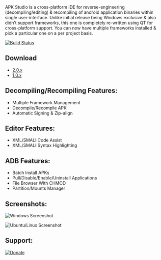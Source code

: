 APK Studio is a cross-platform IDE for reverse-engineering (decompiling/editing) & recompiling of android application binaries within single user-interface. Unlike initial release being Windows exclusive & also didn’t support frameworks, this one is completely re-written using QT for cross-platform support. You can now have multiple frameworks installed & pick a particular one on a per project basis.

[![Build Status](https://travis-ci.org/vaibhavpandeyvpz/apkstudio.svg?branch=master)](https://travis-ci.org/vaibhavpandeyvpz/apkstudio)

Download
--------
-   [2.0.x](https://apkstudio.codeplex.com/releases/view/133065)
-   [1.0.x](http://apkstudio.codeplex.com/releases/view/121168)

Decompiling/Recompiling Features:
---------------------------------
-   Multiple Framework Management
-   Decompile/Recompile APK
-   Automatic Signing & Zip-align

Editor Features:
----------------
-   XML/SMALI Code Assist
-   XML/SMALI Syntax Highlighting

ADB Features:
-------------
-   Batch Install APKs
-   Pull/Disable/Enable/Uninstall Applications
-   File Browser With CHMOD
-   Partition/Mounts Manager

Screenshots:
-------------
![Windows Screenshot](https://farm4.staticflickr.com/3869/14157221369_9faac79450_b.jpg "Windows Screenshot")

![Ubuntu/Linux Screenshot](https://farm3.staticflickr.com/2917/14323481396_58b00df1e8_b.jpg "Ubuntu/Linux Screenshot")

Support:
-------------
[![Donate](https://pledgie.com/campaigns/26789.png?skin_name=chrome "Donate")](https://pledgie.com/campaigns/26789)

